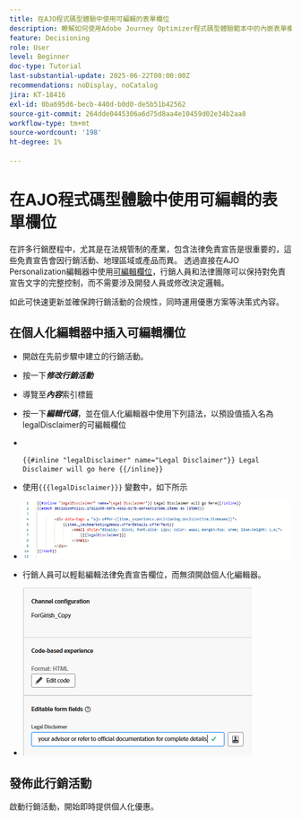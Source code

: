 ```yaml
---
title: 在AJO程式碼型體驗中使用可編輯的表單欄位
description: 瞭解如何使用Adobe Journey Optimizer程式碼型體驗範本中的內嵌表單欄位建立可編輯的內容區塊，讓行銷人員能夠使用動態、可重複使用的行銷活動內容。
feature: Decisioning
role: User
level: Beginner
doc-type: Tutorial
last-substantial-update: 2025-06-22T00:00:00Z
recommendations: noDisplay, noCatalog
jira: KT-18416
exl-id: 0ba695d6-becb-440d-b0d0-de5b51b42562
source-git-commit: 264dde0445306a6d75d8aa4e10459d02e34b2aa8
workflow-type: tm+mt
source-wordcount: '198'
ht-degree: 1%

---
```


# 在AJO程式碼型體驗中使用可編輯的表單欄位

在許多行銷歷程中，尤其是在法規管制的產業，包含法律免責宣告是很重要的，這些免責宣告會因行銷活動、地理區域或產品而異。 透過直接在AJO Personalization編輯器中使用[可編輯欄位](https://experienceleague.adobe.com/zh-hant/docs/journey-optimizer-learn/tutorials/channels/code-based-experience-channel/form-fields-in-code-based-experiences)，行銷人員和法律團隊可以保持對免責宣告文字的完整控制，而不需要涉及開發人員或修改決定邏輯。

如此可快速更新並確保跨行銷活動的合規性，同時運用優惠方案等決策式內容。

## 在個人化編輯器中插入可編輯欄位

- 開啟在先前步驟中建立的行銷活動。
- 按一下&#x200B;_&#x200B;**修改行銷活動**&#x200B;_
- 導覽至&#x200B;_&#x200B;**內容**&#x200B;_&#x200B;索引標籤
- 按一下&#x200B;_&#x200B;**編輯代碼**&#x200B;_，並在個人化編輯器中使用下列語法，以預設值插入名為legalDisclaimer的可編輯欄位

- &#x200B;
  <pre><code>&#123;&#123;#inline &quot;legalDisclaimer&quot; name=&quot;Legal Disclaimer&quot;&#125;&#125; Legal Disclaimer will go here &#123;&#123;/inline&#125;&#125;</code></pre>

- 使用<code>{{{legalDisclaimer}}}</code> 變數中，如下所示

- ![可編輯欄位](assets/editable-fields.png)

- 行銷人員可以輕鬆編輯法律免責宣告欄位，而無須開啟個人化編輯器。
- ![可編輯的欄位行銷人員](assets/editable-field-marketer-view.png)



## 發佈此行銷活動

啟動行銷活動，開始即時提供個人化優惠。
